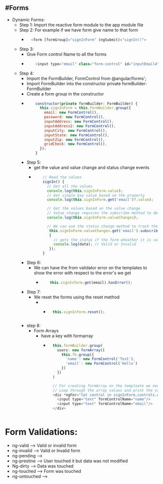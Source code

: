 #Forms 
---
* Dynamic Forms:
  * Step 1:
    Import the reactive form module to the app module file
  * Step 2:
    For example if we have form give name to that form 
      * ```javascript 
          <form [formGroup]="signInForm" (ngSubmit)="signIn()"> 
        ```
  * Step 3: 
    * Give Form control Name to all the forms
    * ```javascript
          <input type="email" class="form-control" id="inputEmail4" placeholder="Email" formControlName="email" />
      ```
  * Step 4:
    * Import the FormBuilder, FormControl from @angular/forms';
    * Import FormBuilder into the constructor private formBuilder: FormBuilder
    * Create a form group in the constructor 
    * ```javascript 
          constructor(private formBuilder: FormBuilder) {
            this.signInForm = this.formBuilder.group({
              email: new FormControl(),
              password: new FormControl(),
              inputAddress: new FormControl(),
              inputAddress2: new FormControl(),
              inputCity: new FormControl(),
              inputState: new FormControl(),
              inputZip: new FormControl(),
              gridCheck: new FormControl(),
            });
          }
        ```
    * Step 5:
      * get the value and value change and status change events
      * ```javascript
            // Read the values
            signIn() {
              // Get all the values
              console.log(this.signInForm.value);
              // Get single key value based on the property
              console.log(this.signInForm.get('email')?.value);

              // Get the values based on the value change
              // Value change requires the subscribe method to detect the changes
              console.log(this.signInForm.valueChanges);

              // We can use the status change method to track the change of the status of
               this.signInForm.valueChanges.get('email').subscribe((data)=>
               {
                 // gets the status if the form wheather it is valid or Invalid
                 console.log(data); // Valid or Invalid
               });
            }
        ``` 
    * Step 6:
      * We can have the from validator error on the templates to show the error with respect to the error's we get
        * ```javascript
              this.signInform.get(email).hasError();
          ```
    * Step 7:
      * We reset the forms using the reset method 
        * * ```javascript
              this.signInform.reset();
          ```
    * step 8:
      * Form Arrays
        * have a key with formarray
          * ```javascript
              this.formBuilder.group(
                users: new formArray([
                  this.fb.group({
                    'name': new FormControl('Test'),
                    'email': new FormControl('Hello')
                  })
                ]) 
              )

              // For creating formArray on the templeate we need to give the formArrayName 
              // Loop through the array values and print the values to the DOM
              <div *ngFor="let control in signInForm.controls.users[controls];let i=index;" [formGroupName]="i">
                <input type="text" formControlName="name"/>
                <input type="text" formControlName="email"/>
              </div>
          ```
# Form Validations:
  * ng-valid --> Valid or invalid form
  * ng-invalid --> Valid or Invalid form
  * ng-pending --> 
  * ng-prestine --> User touched it but data was not modified
  * Ng-dirty --> Data was touched
  * ng-touched --> Form was touched
  * ng-untouched --> 
    